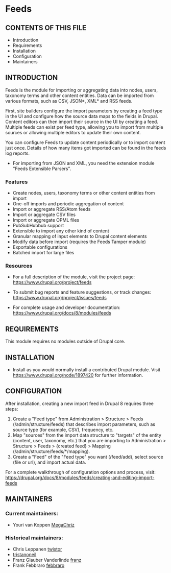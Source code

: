 Feeds
=====
## CONTENTS OF THIS FILE

  * Introduction
  * Requirements
  * Installation
  * Configuration
  * Maintainers

## INTRODUCTION

Feeds is the module for importing or aggregating data into nodes, users,
taxonomy terms and other content entities. Data can be imported from various
formats, such as CSV, JSON*, XML* and RSS feeds.

First, site builders configure the import parameters by creating a feed type in
the UI and configure how the source data maps to the fields in Drupal.
Content editors can then import their source in the UI by creating a feed.
Multiple feeds can exist per feed type, allowing you to import from multiple
sources or allowing multiple editors to update their own content.

You can configure Feeds to update content periodically or to import content just
once. Details of how many items got imported can be found in the feeds log
reports.

* For importing from JSON and XML, you need the extension module "Feeds
Extensible Parsers".

### Features

 * Create nodes, users, taxonomy terms or other content entities from import
 * One-off imports and periodic aggregation of content
 * Import or aggregate RSS/Atom feeds
 * Import or aggregate CSV files
 * Import or aggregate OPML files
 * PubSubHubbub support
 * Extensible to import any other kind of content
 * Granular mapping of input elements to Drupal content elements
 * Modify data before import (requires the Feeds Tamper module)
 * Exportable configurations
 * Batched import for large files

### Resources

 * For a full description of the module, visit the project page:
   <https://www.drupal.org/project/feeds>

 * To submit bug reports and feature suggestions, or track changes:
   <https://www.drupal.org/project/issues/feeds>

 * For complete usage and developer documentation:
   <https://www.drupal.org/docs/8/modules/feeds>


## REQUIREMENTS

This module requires no modules outside of Drupal core.


## INSTALLATION

 * Install as you would normally install a contributed Drupal module. Visit
   <https://www.drupal.org/node/1897420> for further information.


## CONFIGURATION

After installation, creating a new import feed in Drupal 8 requires three steps:

1. Create a "Feed type" from Administration > Structure > Feeds
   (/admin/structure/feeds) that describes import parameters, such as source
   type (for example, CSV), frequency, etc.
2. Map "sources" from the import data structure to "targets" of the entity
   (content, user, taxonomy, etc.) that you are importing to
   Administration > Structure > Feeds > {created feed} > Mapping
   (/admin/structure/feeds/*/mapping).
3. Create a "Feed" of the "Feed type" you want (/feed/add), select source
   (file or url), and import actual data.

For a complete walkthrough of configuration options and process, visit:
<https://drupal.org/docs/8/modules/feeds/creating-and-editing-import-feeds>


## MAINTAINERS

### Current maintainers:

 * Youri van Koppen [MegaChriz](https://www.drupal.org/u/megachriz)

### Historical maintainers:

 * Chris Leppanen [twistor](https://www.drupal.org/u/twistor)
 * [tristanoneil](https://www.drupal.org/user/340659)
 * Franz Glauber Vanderlinde [franz](https://www.drupal.org/u/franz)
 * Frank Febbraro [febbraro](https://www.drupal.org/u/febbraro)
